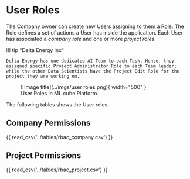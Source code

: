 # User Roles

The Company owner can create new Users assigning to them a Role.
The Role defines a set of actions a User has inside the application.
Each User has associated a *company role* and one or more *project roles*.

!!! tip "Delta Energy inc"

    Delta Energy has one dedicated AI Team to each Task. Hence, they assigned specific Project Administrator Role to each Team leader; while the other Data Scientists have the Project Edit Role for the project they are working on.

<figure markdown>
  ![Image title](../imgs/user roles.png){ width="500" }
  <figcaption>User Roles in ML cube Platform.</figcaption>
</figure>

The following tables shows the User roles:

## Company Permissions
{{ read_csv('../tables/rbac_company.csv') }}

## Project Permissions
{{ read_csv('../tables/rbac_project.csv') }}


